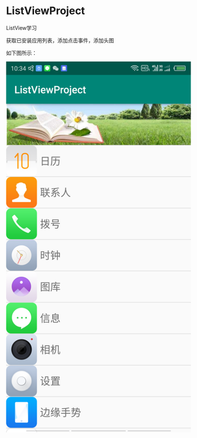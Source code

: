 # ListViewProject
ListView学习

获取已安装应用列表，添加点击事件，添加头图

如下图所示：

![Image text](./QQ图片20191010103510.png)
